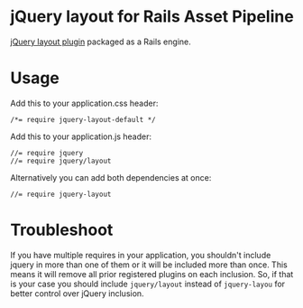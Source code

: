 # jQuery layout for Rails Asset Pipeline

[jQuery layout plugin](http://layout.jquery-dev.net) packaged as a Rails engine.

# Usage

Add this to your application.css header:

    /*= require jquery-layout-default */

Add this to your application.js header:

    //= require jquery
    //= require jquery/layout

Alternatively you can add both dependencies at once:

    //= require jquery-layout

# Troubleshoot

If you have multiple requires in your application, you shouldn't include jquery in more
than one of them or it will be included more than once. This means it will remove all prior
registered plugins on each inclusion. So, if that is your case you should include
`jquery/layout` instead of `jquery-layou` for better control over jQuery inclusion.
